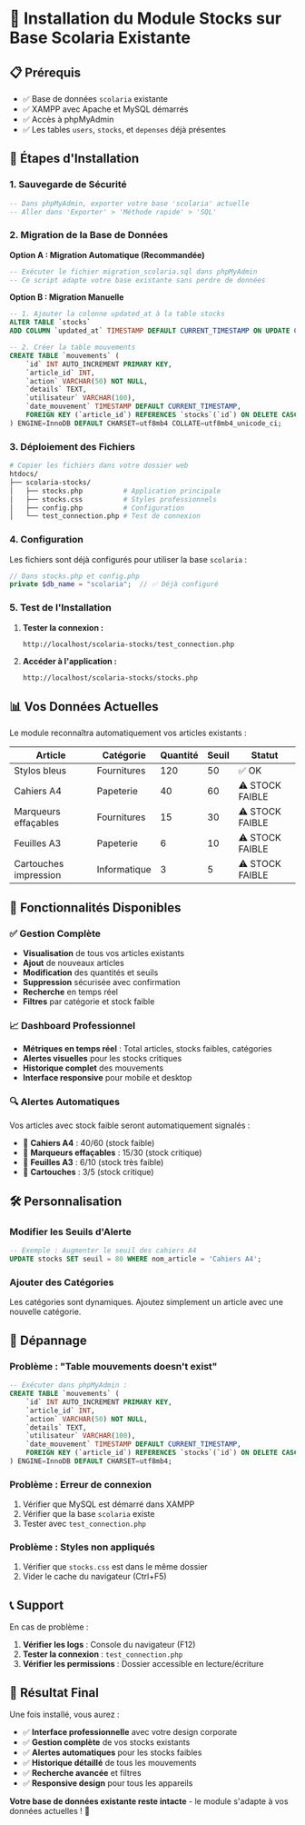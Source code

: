 # 🚀 Installation du Module Stocks sur Base Scolaria Existante

## 📋 Prérequis

- ✅ Base de données `scolaria` existante
- ✅ XAMPP avec Apache et MySQL démarrés
- ✅ Accès à phpMyAdmin
- ✅ Les tables `users`, `stocks`, et `depenses` déjà présentes

## 🔧 Étapes d'Installation

### 1. **Sauvegarde de Sécurité**
```sql
-- Dans phpMyAdmin, exporter votre base 'scolaria' actuelle
-- Aller dans 'Exporter' > 'Méthode rapide' > 'SQL'
```

### 2. **Migration de la Base de Données**

**Option A : Migration Automatique (Recommandée)**
```sql
-- Exécuter le fichier migration_scolaria.sql dans phpMyAdmin
-- Ce script adapte votre base existante sans perdre de données
```

**Option B : Migration Manuelle**
```sql
-- 1. Ajouter la colonne updated_at à la table stocks
ALTER TABLE `stocks` 
ADD COLUMN `updated_at` TIMESTAMP DEFAULT CURRENT_TIMESTAMP ON UPDATE CURRENT_TIMESTAMP;

-- 2. Créer la table mouvements
CREATE TABLE `mouvements` (
    `id` INT AUTO_INCREMENT PRIMARY KEY,
    `article_id` INT,
    `action` VARCHAR(50) NOT NULL,
    `details` TEXT,
    `utilisateur` VARCHAR(100),
    `date_mouvement` TIMESTAMP DEFAULT CURRENT_TIMESTAMP,
    FOREIGN KEY (`article_id`) REFERENCES `stocks`(`id`) ON DELETE CASCADE
) ENGINE=InnoDB DEFAULT CHARSET=utf8mb4 COLLATE=utf8mb4_unicode_ci;
```

### 3. **Déploiement des Fichiers**

```bash
# Copier les fichiers dans votre dossier web
htdocs/
├── scolaria-stocks/
│   ├── stocks.php          # Application principale
│   ├── stocks.css          # Styles professionnels
│   ├── config.php          # Configuration
│   └── test_connection.php # Test de connexion
```

### 4. **Configuration**

Les fichiers sont déjà configurés pour utiliser la base `scolaria` :

```php
// Dans stocks.php et config.php
private $db_name = "scolaria";  // ✅ Déjà configuré
```

### 5. **Test de l'Installation**

1. **Tester la connexion :**
   ```
   http://localhost/scolaria-stocks/test_connection.php
   ```

2. **Accéder à l'application :**
   ```
   http://localhost/scolaria-stocks/stocks.php
   ```

## 📊 Vos Données Actuelles

Le module reconnaîtra automatiquement vos articles existants :

| Article | Catégorie | Quantité | Seuil | Statut |
|---------|-----------|----------|-------|--------|
| Stylos bleus | Fournitures | 120 | 50 | ✅ OK |
| Cahiers A4 | Papeterie | 40 | 60 | ⚠️ STOCK FAIBLE |
| Marqueurs effaçables | Fournitures | 15 | 30 | ⚠️ STOCK FAIBLE |
| Feuilles A3 | Papeterie | 6 | 10 | ⚠️ STOCK FAIBLE |
| Cartouches impression | Informatique | 3 | 5 | ⚠️ STOCK FAIBLE |

## 🎯 Fonctionnalités Disponibles

### ✅ Gestion Complète
- **Visualisation** de tous vos articles existants
- **Ajout** de nouveaux articles
- **Modification** des quantités et seuils
- **Suppression** sécurisée avec confirmation
- **Recherche** en temps réel
- **Filtres** par catégorie et stock faible

### 📈 Dashboard Professionnel
- **Métriques en temps réel** : Total articles, stocks faibles, catégories
- **Alertes visuelles** pour les stocks critiques
- **Historique complet** des mouvements
- **Interface responsive** pour mobile et desktop

### 🔍 Alertes Automatiques
Vos articles avec stock faible seront automatiquement signalés :
- 🔴 **Cahiers A4** : 40/60 (stock faible)
- 🔴 **Marqueurs effaçables** : 15/30 (stock critique)
- 🔴 **Feuilles A3** : 6/10 (stock très faible)
- 🔴 **Cartouches** : 3/5 (stock critique)

## 🛠️ Personnalisation

### Modifier les Seuils d'Alerte
```sql
-- Exemple : Augmenter le seuil des cahiers A4
UPDATE stocks SET seuil = 80 WHERE nom_article = 'Cahiers A4';
```

### Ajouter des Catégories
Les catégories sont dynamiques. Ajoutez simplement un article avec une nouvelle catégorie.

## 🚨 Dépannage

### Problème : "Table mouvements doesn't exist"
```sql
-- Exécuter dans phpMyAdmin :
CREATE TABLE `mouvements` (
    `id` INT AUTO_INCREMENT PRIMARY KEY,
    `article_id` INT,
    `action` VARCHAR(50) NOT NULL,
    `details` TEXT,
    `utilisateur` VARCHAR(100),
    `date_mouvement` TIMESTAMP DEFAULT CURRENT_TIMESTAMP,
    FOREIGN KEY (`article_id`) REFERENCES `stocks`(`id`) ON DELETE CASCADE
) ENGINE=InnoDB DEFAULT CHARSET=utf8mb4;
```

### Problème : Erreur de connexion
1. Vérifier que MySQL est démarré dans XAMPP
2. Vérifier que la base `scolaria` existe
3. Tester avec `test_connection.php`

### Problème : Styles non appliqués
1. Vérifier que `stocks.css` est dans le même dossier
2. Vider le cache du navigateur (Ctrl+F5)

## 📞 Support

En cas de problème :

1. **Vérifier les logs** : Console du navigateur (F12)
2. **Tester la connexion** : `test_connection.php`
3. **Vérifier les permissions** : Dossier accessible en lecture/écriture

## 🎉 Résultat Final

Une fois installé, vous aurez :

- ✅ **Interface professionnelle** avec votre design corporate
- ✅ **Gestion complète** de vos stocks existants
- ✅ **Alertes automatiques** pour les stocks faibles
- ✅ **Historique détaillé** de tous les mouvements
- ✅ **Recherche avancée** et filtres
- ✅ **Responsive design** pour tous les appareils

**Votre base de données existante reste intacte** - le module s'adapte à vos données actuelles ! 🚀